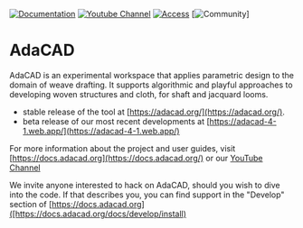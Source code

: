 [![Documentation](https://img.shields.io/badge/documentation-website-yellow?logo=markdown&logoColor=yellow)](https://docs.adacad.org/)
[![Youtube Channel](https://img.shields.io/badge/youtube-channel-red?logo=youtube&logoColor=red)](https://www.youtube.com/watch?v=nhHUUaMHx_Y&list=UULFRK7RAt8Z7Nw1u3aJ0FyPuQ)
[![Access](https://img.shields.io/badge/use-adacad.org-blue)](https://adacad.org)
[![Community](https://img.shields.io/badge/community-discord-5865F2?logo=discord&logoColor=)]


# AdaCAD
AdaCAD is an experimental workspace that applies parametric design to the domain of weave drafting. It supports algorithmic and playful approaches to developing woven structures and cloth, for shaft and jacquard looms.

- stable release of the tool at [https://adacad.org/](https://adacad.org/).
- beta release of our most recent developments at [https://adacad-4-1.web.app/](https://adacad-4-1.web.app/)
  
For more information about the project and user guides, visit [https://docs.adacad.org](https://docs.adacad.org/) or our [YouTube Channel](https://www.youtube.com/playlist?list=PLy2lIjrar_02XiqfJG8kLpeWOyCtDXeFJ)

We invite anyone interested to hack on AdaCAD, should you wish to dive into the code. If that describes you, you can find support in the "Develop" section of [https://docs.adacad.org]([https://docs.adacad.org/docs/develop/install)
